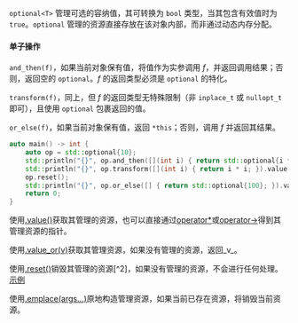 `optional<T>` 管理可选的容纳值，其可转换为 `bool` 类型，当其包含有效值时为 `true`。`optional` 管理的资源直接存放在该对象内部，而非通过动态内存分配。

#### 单子操作

`and_then(f)`，如果当前对象保有值，将值作为实参调用 _f_，并返回调用结果；否则，返回空的 `optional`。_f_ 的返回类型必须是 `optional` 的特化。

`transform(f)`，同上，但 _f_ 的返回类型无特殊限制（非 `inplace_t` 或 `nullopt_t` 即可），且使用 `optional` 包裹返回的值。

`or_else(f)`，如果当前对象保有值，返回 `*this`；否则，调用 _f_ 并返回其结果。

```cpp
auto main() -> int {
    auto op = std::optional{10};
    std::println("{}", op.and_then([](int i) { return std::optional{i * i}; }).value());
    std::println("{}", op.transform([](int i) { return i * i; }).value());
    op.reset();
    std::println("{}", op.or_else([] { return std::optional{100}; }).value());
    return 0;
}
```





使用[.value()]()获取其管理的资源，也可以直接通过[operator*]()或[operator->]()得到其管理资源的指针。

使用[.value_or(v)]()获取其管理资源，如果没有管理的资源，返回_v_。

使用[.reset()]()销毁其管理的资源[^2]，如果没有管理的资源，不会进行任何处理。[示例](#示例1)

使用[.emplace(args...)]()原地构造管理资源，如果当前已存在资源，将销毁当前资源。
